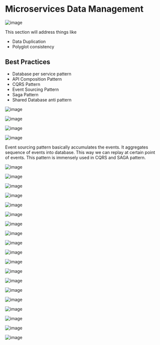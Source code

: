 # Microservices Data Management

![image](https://user-images.githubusercontent.com/3886381/160231257-f8308150-0c06-4327-916d-1fe9e7bd24d1.png)

This section will address things like
- Data Duplication
- Polyglot consistency

## Best Practices
- Database per service pattern
- API Composition Pattern
- CQRS Pattern
- Event Sourcing Pattern
- Saga Pattern
- Shared Database anti pattern

![image](https://user-images.githubusercontent.com/3886381/160231467-1044818e-e251-4572-9565-2d29c8696bc8.png)

![image](https://user-images.githubusercontent.com/3886381/160231514-dafcd469-0300-4843-bf76-c024cffc2a0d.png)

![image](https://user-images.githubusercontent.com/3886381/160233167-b0b0cdda-ce23-47be-935c-9e8d9a72c57c.png)

![image](https://user-images.githubusercontent.com/3886381/160233202-20d85598-6a60-4d68-ba25-8cba60f98ab4.png)

Event sourcing pattern basically accumulates the events. It aggregates sequence of events into database. This way we can replay at certain point of events. This pattern is immensely used in CQRS and SAGA pattern.

![image](https://user-images.githubusercontent.com/3886381/160233316-b498920d-a3d9-49e8-be9c-fba01a980f48.png)

![image](https://user-images.githubusercontent.com/3886381/160233371-8c2b6eef-c40d-4dea-bd2e-23145c196d5a.png)

![image](https://user-images.githubusercontent.com/3886381/160233441-bbf57c4c-9d4b-4163-939a-a5ab001057ef.png)

![image](https://user-images.githubusercontent.com/3886381/160233477-b5a96a4a-f471-4e19-b1df-0b5237c326c2.png)

![image](https://user-images.githubusercontent.com/3886381/160233504-a100546f-ca5c-472e-ba91-b5a43fa422d3.png)

![image](https://user-images.githubusercontent.com/3886381/160233534-344599fe-0680-4936-a3a4-11c657bc14ac.png)

![image](https://user-images.githubusercontent.com/3886381/160233558-5683fcaa-904f-4104-91a3-2eb11a5318e5.png)

![image](https://user-images.githubusercontent.com/3886381/160233572-01be382c-7580-4756-bdc7-4489dec3e3d2.png)

![image](https://user-images.githubusercontent.com/3886381/160233625-f37ae1fe-cef3-4ce9-b3e6-d562b131dd39.png)

![image](https://user-images.githubusercontent.com/3886381/160233682-b935fbd2-94bc-4ac2-b685-35d6347e0837.png)

![image](https://user-images.githubusercontent.com/3886381/160233711-d1c4775c-9b5c-429e-b77d-c0f834724591.png)

![image](https://user-images.githubusercontent.com/3886381/160233797-937638d0-ee97-4f52-9c0f-d93dc49bd9e7.png)

![image](https://user-images.githubusercontent.com/3886381/160233815-83f27fcd-dcff-4885-aa29-7644f64bdaa0.png)

![image](https://user-images.githubusercontent.com/3886381/160233844-3bf39810-462d-4fc6-ae32-401d31b0ee3c.png)

![image](https://user-images.githubusercontent.com/3886381/160233873-1a814d47-fd67-47fd-a8ad-16bf50b233d9.png)

![image](https://user-images.githubusercontent.com/3886381/160233891-043d62fc-cc1f-43ce-a13b-3ff141691cdd.png)

![image](https://user-images.githubusercontent.com/3886381/160233913-849fead1-4132-4d64-ad37-98361b48be70.png)

![image](https://user-images.githubusercontent.com/3886381/160233936-91134f91-6cc1-4ef8-898a-27f656efd4d7.png)

![image](https://user-images.githubusercontent.com/3886381/160234022-25dc4801-c2c3-4155-88ab-0df90136959d.png)